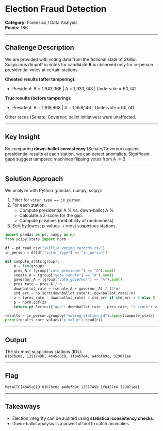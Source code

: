 # Election Fraud Detection

**Category:** Forensics / Data Analysis  
**Points:** 186  

---

## Challenge Description
We are provided with voting data from the fictional state of *Skillia*. Suspicious dropoff in votes for candidate **B** is observed only for in-person presidential votes at certain stations.

**Cheated results (after tampering):**
- President: B = 1,943,366 | A = 1,933,743 | Undervote = 60,741  

**True results (before tampering):**
- President: B = 1,918,963 | A = 1,958,146 | Undervote = 60,741  

Other races (Senate, Governor, ballot initiatives) were unaffected.

---

## Key Insight
By comparing **down-ballot consistency** (Senate/Governor) against presidential results at each station, we can detect anomalies. Significant gaps suggest tampered machines flipping votes from A → B.

---

## Solution Approach
We analyze with Python (pandas, numpy, scipy):

1. Filter for `voter_type == in_person`.  
2. For each station:
   - Compute presidential A % vs. down-ballot A %.  
   - Calculate a Z-score for the gap.  
   - Compute p-values (probability of randomness).  
3. Sort by lowest p-values → most suspicious stations.  

```python
import pandas as pd, numpy as np
from scipy.stats import norm

df = pd.read_csv("skillia_voting_records.csv")
in_person = df[df["voter_type"] == "in_person"]

def compute_stats(group):
    n = len(group)
    pres_A = (group["vote_president"] == "A").sum()
    senate_A = (group["vote_senate"] == "A").sum()
    governor_A = (group["vote_governor"] == "A").sum()
    pres_rate = pres_A / n
    downballot_rate = (senate_A + governor_A) / (2*n)
    std_err = np.sqrt(downballot_rate*(1-downballot_rate)/n)
    z = (pres_rate - downballot_rate) / std_err if std_err > 0 else 0
    p = norm.cdf(z)
    return pd.Series({"gap": downballot_rate - pres_rate, "z_score": z, "p_value": p})

results = in_person.groupby("voting_station_id").apply(compute_stats)
print(results.sort_values("p_value").head(6))
```

---

## Output
The six most suspicious stations (IDs):  
`81b7bc0c, 1251749b, 4b45c819, 1fe457e4, a4defb9c, 329071ee`

---

## Flag
`MetaCTF{4b45c819 81b7bc0c a4defb9c 1251749b 1fe457e4 329071ee}`  

---

## Takeaways
- Election integrity can be audited using **statistical consistency checks**.  
- Down-ballot analysis is a powerful tool to catch anomalies.  
